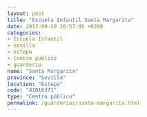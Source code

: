 ```yaml
---
layout: post
title: "Escuela Infantil Santa Margarita"
date: 2017-09-20 20:57:05 +0200
categories:
- Escuela Infantil
- sevilla
- estepa
- Centro público
- guarderia
name: "Santa Margarita"
province: "Sevilla"
location: "Estepa"
code: "41016371"
type: "Centro público"
permalink: /guarderias/santa-margarita.html
---
```

